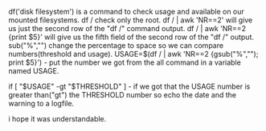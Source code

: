df('disk filesystem') is a command to check usage and available on our mounted filesystems.
df / check only the root.
df / | awk 'NR==2' will give us just the second row of the "df /" command output.
df / | awk 'NR==2 {print $5}' will give us the fifth field of the second row of the "df /" output.
sub("%","") change the percentage to space so we can compare numbers(threshold and usage).
USAGE=$(df / | awk 'NR==2 {gsub("%",""); print $5}') - put the number we got from the all command 
in a variable named USAGE.

if [ "$USAGE" -gt "$THRESHOLD" ] - if we got that the USAGE number is greater than("gt") the THRESHOLD 
number so echo the date and the warning to a logfile.

i hope it was understandable.


